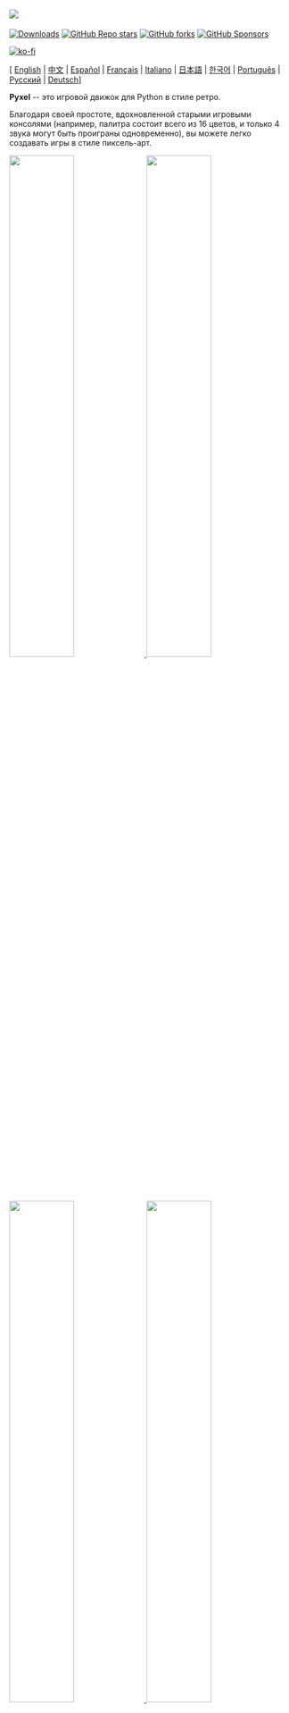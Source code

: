 # <img src="images/pyxel_logo_152x64.png">

[![Downloads](https://static.pepy.tech/personalized-badge/pyxel?period=total&units=international_system&left_color=grey&right_color=blue&left_text=PyPI%20downloads)](https://pypi.org/project/pyxel/)
[![GitHub Repo stars](https://img.shields.io/github/stars/kitao/pyxel?style=social)](https://github.com/kitao/pyxel)
[![GitHub forks](https://img.shields.io/github/forks/kitao/pyxel?style=social)](https://github.com/kitao/pyxel)
[![GitHub Sponsors](https://img.shields.io/github/sponsors/kitao?label=Sponsor%20me&logo=github%20sponsors&style=social)](https://github.com/sponsors/kitao)

[![ko-fi](https://ko-fi.com/img/githubbutton_sm.svg)](https://ko-fi.com/H2H27VDKD)

[ [English](../README.md) | [中文](README.cn.md) | [Español](README.es.md) | [Français](README.fr.md) | [Italiano](README.it.md) | [日本語](README.ja.md) | [한국어](README.ko.md) | [Português](README.pt.md) | [Русский](README.ru.md) | [Deutsch](README.de.md)]

**Pyxel** -- это игровой движок для Python в стиле ретро.

Благодаря своей простоте, вдохновленной старыми игровыми консолями (например, палитра состоит всего из 16 цветов, и только 4 звука могут быть проиграны одновременно), вы можете легко создавать игры в стиле пиксель-арт.

<a href="../pyxel/examples/01_hello_pyxel.py" target="_blank">
<img src="images/01_hello_pyxel.gif" width="48%">
</a>

<a href="../pyxel/examples/02_jump_game.py" target="_blank">
<img src="images/02_jump_game.gif" width="48%">
</a>

<a href="../pyxel/examples/03_draw_api.py" target="_blank">
<img src="images/03_draw_api.gif" width="48%">
</a>

<a href="../pyxel/examples/04_sound_api.py" target="_blank">
<img src="images/04_sound_api.gif" width="48%">
</a>

<a href="images/image_tilemap_editor.gif" target="_blank">
<img src="images/image_tilemap_editor.gif" width="48%">
</a>

<a href="images/sound_music_editor.gif" target="_blank">
<img src="images/sound_music_editor.gif" width="48%">
</a>

Спецификации Pyxel вдохновлены великолепными [PICO-8](https://www.lexaloffle.com/pico-8.php) and [TIC-80](https://tic.computer/).

Pyxel -- программа с открытым кодом и бесплатна для использовния. За дело!

## Характеристики

- Запускается на Windows, Mac и Linux
- Код пишется на Python
- 16-цветная палитра
- 3 набора изображений 256x256 пикселей
- 8 тайлмапов 256x256 пикселей
- 4 канала с 64 определяемыми пользователем звуками
- 8 музыкальных композиций
- Ввод с клавиатуры, мышки или игрового контроллера
- Редактор изображений и звука

### Цветовая Палитра

<img src="images/05_color_palette.png">

<img src="images/pyxel_palette.png">

## Как установить

Предоставляется два варианта Pyxel, в виде пакета и в виде автономной версии.

### Установка сборки в виде пакета

Версия Pyxel в виде пакета представляет собой модуль расширения для Python.

Рекомендуется знакомым с управлением пакетами Python с помощью команды `pip` и разрабатывающим полноценные приложения на Python.

**Windows**

После установки [Python3](https://www.python.org/) (версии 3.7 или выше) необходимо выполнить следующую команду:

```sh
pip install -U pyxel
```

**Mac**

После установки [Python3](https://www.python.org/) (версии 3.7 или выше) необходимо выполнить следующую команду:

```sh
pip3 install -U pyxel
```

**Linux**

После установки пакета SDL2 (`libsdl2-dev` для Ubuntu), [Python3](https://www.python.org/) (версии 3.7 или выше) и `python3-pip` выполните следующую команду:

```sh
sudo pip3 install -U pyxel
```

Если приведённыё выше способ установки не работает, вы можете собрать пакет Pyxel самостоятельно, установив `cmake` и `rust` и затем выполнив следующую последовательность команд:

```sh
git clone https://github.com/kitao/pyxel.git
cd pyxel
make clean all
sudo pip3 install .
```

### Установка автономной версии

Автономная версия Pyxel представляет собой самостоятельное приложение, не зависящее от Python.

Рекомендуется желающим сразу начать писать код, не отвлекаясь на установку и настройку Python, а также тем, кто непосредственно хочет запускать игры.

**Windows**

Необходимо скачать и запустить последнюю версию установщика для Windows (`pyxel-[version]-windows-setup.exe`) со [страницы загрузки](https://github.com/kitao/pyxel/releases).

**Mac**

После установки [Homebrew](https://brew.sh/) необходимо выполнить следующую последовательность команд:

```sh
brew tap kitao/pyxel
brew install pyxel
```

**Linux**

После установки пакета SDL2 (`libsdl2-dev` для Ubuntu) и установки [Homebrew](https://brew.sh/) необходимо выполнить следующую последовательность команд:

```sh
brew tap kitao/pyxel
brew install pyxel
```

Если приведённыё выше способ установки не работает, вы можете попробовать собрать пакет Pyxel самостоятельно.

### Попробуйте примеры

После установки Pyxel, примеры Pyxel будут скопированы в открытую директорию по выполнении этой команды:

```sh
pyxel copy_examples
```

Список примеров, которые будут скопированы:

- [01_hello_pyxel.py](../pyxel/examples/01_hello_pyxel.py) - Простейшее приложение
- [02_jump_game.py](../pyxel/examples/02_jump_game.py) - Игра прыжков с простейшими ресурсными файлами Pyxel
- [03_draw_api.py](../pyxel/examples/03_draw_api.py) - Демонстрация API для рисования
- [04_sound_api.py](../pyxel/examples/04_sound_api.py) - Демонстрация API для работы со звуком
- [05_color_palette.py](../pyxel/examples/05_color_palette.py) - Цветовая палитра
- [06_click_game.py](../pyxel/examples/06_click_game.py) - Игра с кликами мышкой
- [07_snake.py](../pyxel/examples/07_snake.py) - Змейка с BGM
- [08_triangle_api.py](../pyxel/examples/08_triangle_api.py) - Демонстрация API по рисованию треугольных полигонов
- [09_shooter.py](../pyxel/examples/09_shooter.py) - Игра жанра «убей всех» с переходом между экранами
- [10_platformer.py](../pyxel/examples/10_platformer.py) - Платформер с боковым скроллингом и картой
- [11_offscreen.py](../pyxel/examples/11_offscreen.py) - Внеэкранный рендеринг с помощью класса Image
- [30SecondsOfDaylight.pyxapp](images/30SecondsOfDaylight.gif) - 1-я победная игра Pyxel Jam от [Adam](https://twitter.com/helpcomputer0)
- [megaball.pyxapp](images/megaball.gif) - Аркадная игра с физикой мяча от [Adam](https://twitter.com/helpcomputer0)

Эти примеры могут быть запущены следующей командой:

```sh
cd pyxel_examples
pyxel run 01_hello_pyxel.py
pyxel play 30SecondsOfDaylight.pyxapp
```

## Как использовать Pyxel

### Создание Pyxel-приложения

После импортирования модуля Pyxel в ваш код на Python, сначала укажите размер окна с помощью команды `init`, затем запустите Pyxel-приложение с помощью функции `run`.

```python
import pyxel

pyxel.init(160, 120)

def update():
    if pyxel.btnp(pyxel.KEY_Q):
        pyxel.quit()

def draw():
    pyxel.cls(0)
    pyxel.rect(10, 10, 20, 20, 11)

pyxel.run(update, draw)
```

Агрументы функции `run` -- это функции `update` для обновления внутренней игровой логики каждый кадр и функции `draw` для отображения объектов на экране по мере необходимости.

В самом приложении рекомендуется свернуть код Pyxel в один класс (смотрите пример).

```python
import pyxel

class App:
    def __init__(self):
        pyxel.init(160, 120)
        self.x = 0
        pyxel.run(self.update, self.draw)

    def update(self):
        self.x = (self.x + 1) % pyxel.width

    def draw(self):
        pyxel.cls(0)
        pyxel.rect(self.x, 0, 8, 8, 9)

App()
```

Можно также писать простые програмки, используя функции `show` и `flip` для отображения простейшей графики и анимаций.

Функция `show` выводит изображение на экран и ждет нажатия клавиши `ESC`.

```python
import pyxel

pyxel.init(120, 120)
pyxel.cls(1)
pyxel.circb(60, 60, 40, 7)
pyxel.show()
```

Функция `flip` обновляет изображение на экране единожды.

```python
import pyxel

pyxel.init(120, 80)

while True:
    pyxel.cls(3)
    pyxel.rectb(pyxel.frame_count % 160 - 40, 20, 40, 40, 7)
    pyxel.flip()
```

### Запуск Pyxel-приложения

Созданый сценарий на Python может быть запущен путём выполнения следующей команды:

```sh
pyxel run ИМЯ_PYTHON_ФАЙЛА
```

При использовании Pyxel в виде пакета сценарий может быть выполнен как обычный код на Python:

```sh
cd pyxel_examples
python3 ИМЯ_PYTHON_ФАЙЛА
```

(Под Windows, набирайте `python` вместо `python3`)

### Особые клавиши

Следующие особые клавиши можно применять во время выполнения Pyxel-приложения:

- `Esc`<br>
Выйти из приложения
- `Alt(Option)+1`<br>
Выполнить снимок экрана и сохранить его на рабочий стол
- `Alt(Option)+2`<br>
Начать захват экрана игры
- `Alt(Option)+3`<br>
Сохранить видео, полученное захватом экрана на рабочий стол (до 10 секунд)
- `Alt(Option)+0`<br>
Включить/выключить мониториг производительности (fps, время на update, время на draw)
- `Alt(Option)+Enter`<br>
Войти/выйти из полноэкранного режима

### Как создать ресурсный файл

Встроенный Pyxel Editor может создавать изображения и звуки, используемые в Pyxel-приложении.

Он запускается следующей командой:

```sh
pyxel edit [имя_ресурсного_файла]
```

Если указанный ресурсный файл (.pyxres) существует, то он будет загружен. В противном случае будет создан файл с указанным именем.
Если имя файла пропущено, то используется стандартное имя `my_resource.pyxres`

После запуска Pyxel Editor, можно переключаться между различными файлами способом drag-and-drop. Если данное действие произвести, зажав клавишу ``Ctrl(Cmd)``, то будет загружен только редактируемый в этот момент тип ресурса (изображения/карта тайлов/звук/музыка). Это позволяет комбинировать несколько ресурсных файлов в один.

Созданный ресурсный файл может быть загружен в программу с помощью функции `load`.

Редактор Pyxel Editor оснащем следующими режимами редактирования.

**Редактор изображений:**

Режим редактирования наборов изображений.

<img src="images/image_editor.gif">

Изображение (png/gif/jpeg) может быть загружено в выбранный набор путем перетаскивания png файла на экран редактора изображений.

**Редактор тайлмапов:**

Режим редактирования тайлмапов, в котором изоражения расположены в плиточном порядке.

<img src="images/tilemap_editor.gif">

**Редактор звука:**

Режим для редактирования звуковых файлов.

<img src="images/sound_editor.gif">

**Редактор музыки:**

Режим для редактирования музыки, в которой звуки расставлены в порядке проигрывания.

<img src="images/music_editor.gif">

### Другие методы создания ресурсов

Изображения и карты тайлов Pyxel могут также быть созданы следующим образом:

- Создайте изображение из списка строк с помощью функций `Image.set` или `Tilemap.set`.
- Загрузите png файла, выполненный в палитре Pyxel, с помощью функции `Image.load`.

Звуки Pyxel могут также быть созданы следующим образом:

- Создайте звук из строк с помощью функций `Sound.set` или `Music.set`.

Обратитесь к руководству по API (ниже) для получения более подробной информации об использовании этих функций.

### Как распространять приложение

Pyxel предлагает формат распространения приложений (файл Pyxel-приложения), работающий на всех поддерживаемых платформах.

Создать файл Pyxel-приложения (.pyxapp) можно с помощью следующей команды:

```sh
pyxel package корневой_каталог_приложения имя_файл_запускающего_скрипта
```

Если приложение должно включать в себя дополнительные ресурсы или модули, поместите их в каталог приложения.

Созданный файл приложения может быть запущен следующей командой:

```sh
pyxel play ФАЙЛ_PYXEL_ПРИЛОЖЕНИЯ
```

## Руководство по API

### Система

- `width`, `height`<br>
Ширина и высота окна

- `frame_count`<br>
Количество отрисованных кадров

- `init(width, height, [title], [fps], [quit_key], [capture_scale], [capture_sec])`<br>
Инициализирует Pyxel-приложение с указанными размерами экрана (`width`, `height`). Дополнительно могут быть заданы: заголовок окна с помощью параметра `title`, количество кадров в секунду с помощью параметра `fps`, клавиша для выхода из приложения — `quit_key`, коэффициент масштабирования при захвате экрана — `capture_scale` и максимальное время записи при захвате экрана с помощью `capture_sec`.<br>
Пример: `pyxel.init(160, 120, title="My Pyxel App", fps=60, quit_key=pyxel.KEY_NONE, capture_scale=3, capture_sec=0)`

- `run(update, draw)`<br>
Запустить Pyxel-приложение, использующее функцию `update` для обновления внутренней логики и `draw` для рисования.

- `show()`<br>
Отрисовать кадр и ждать выхода из приложения по нажатию клавиши `Esc` (не для использования в настоящих приложениях).

- `flip()`<br>
Принудительно отрисовать кадр (не для использования в настоящих приложениях).

- `quit()`<br>
Завершить работу Pyxel-приложения.

### Ресурсы

- `load(filename, [image], [tilemap], [sound], [music])`<br>
Загрузить ресурсный файл (.pyxres). Если False указано для типа ресурса (``image/tilemap/sound/music``), соответствующий ресурс не будет загружен.

### Ввод

- `mouse_x`, `mouse_y`<br>
Получить положение курсора мышки

- `mouse_wheel`<br>
Получить значение колесика мышки

- `btn(клавиша)`<br>
Получить `Ture`, если `клавиша` нажата, в противном случае получить `False`. ([Список определений клавиш](../pyxel/__init__.pyi))

- `btnp(клавиша, [hold], [period])`<br>
Получить `True`, если `клавиша` нажата в данный кадр, в противном случае получить `False`. В случае, если указаны параметры `hold` и `period`, `True` будет возвращено каждые `period` кадров, когда `key` уже зажата более `hold` кадров

- `btnr(клавиша)`<br>
Получить `True`, если `клавиша` была отпущена в данный кадр, в противном случае получить `False`

- `mouse(видна)`<br>
Установить видимость курсора: если `visible` равно `True`, сделать виндым, если `False`, то невидимым. Даже если курсор не отображается, его позицию всё равно можно получить соответствующими функциями.

### Графика

- `colors`<br>
Список цветов палитры. Цвет кодируется 24-битным целым числом. Используйте `colors.from_list` и `colors.to_list` для установки и получения списка Python.<br>
Пример: `org_colors = pyxel.colors.to_list(); pyxel.colors[15] = 0x112233; pyxel.colors.from_list(org_colors)`

- `image(img, [system])`<br>
Оперировать набором изображений `img` (0-2) (смотрите класс Image).<br>
Пример: `pyxel.image(0).load(0, 0, "title.png")`

- `tilemap(tm)`<br>
Оперировать тайлмапом `tm`(0-7) (смотрите класс Tilemap)

- `clip(x, y, w, h)`<br>
Установить площадь рисования экрана с (`x`, `y`) до ширины `w` и высоты `h`. Сбросить площадь рисования до полного экрана можно с помощью `clip()`

- `camera(x, y)`<br>
Изменить координаты левого верхнего угла экрана на (`x`, `y`). Координаты левого верхнего угла экрана могут быть сброшены в (`0`, `0`) вызовом `camera()`.

- `pal(col1, col2)`<br>
Поменять цвет `col1` с цветом `col2` во время рисования. Восстановить изначальную палитру можно с помощью `pal()`

- `cls(col)`<br>
Заполнить (очистить) экран цветом `col`

- `pget(x, y)`<br>
Получить цвет пикселя по координатам (`x`, `y`)

- `pset(x, y, col)`<br>
Нарисовать пиксель цвета `col` по координатам (`x`, `y`)

- `line(x1, y1, x2, y2, col)`<br>
Нарисовать отрезок цвета `col` из (`x1`, `y1`) в (`x2`, `y2`)

- `rect(x, y, w, h, col)`<br>
Нарисовать прямоугольник ширины, высоты `w` и цвета `h` по координатам (`x`, `y`)

- `rectb(x, y, w, h, col)`<br>
Нарисовать контур прямоугольника ширины, высоты `w` и цвета `h` по координатам (`x`, `y`)

- `circ(x, y, r, col)`<br>
Нарисовать круг радиуса `r` и цвета `col` центром в (`x`, `y`)

- `circb(x, y, r, col)`<br>
Нарисовать окружность радиуса `r` и цвета `col` центром в (`x`, `y`)

- `elp(x, y, w, h, col)`<br>
Нарисуйте эллипс шириной `w`, высотой `h` и цветом `col` из (`x`, `y`).

- `elpb(x, y, w, h, col)`<br>
Нарисуйте контур эллипса шириной `w`, высотой `h` и цветом `col` из (`x`, `y`).

- `tri(x1, y1, x2, y2, x3, y3, col)`<br>
Нарисовать треугольник с вершинами в координатах (`x1`, `y1`), (`x2`, `y2`), (`x3`, `y3`) и цвета `col`

- `trib(x1, y1, x2, y2, x3, y3, col)`<br>
Нарисовать контур треугольника с вершинами в координатах (`x1`, `y1`), (`x2`, `y2`), (`x3`, `y3`) и цвета `col`

- `fill(x, y, col)`<br>
Нарисуйте эллипс шириной `w`, высотой `h` и цветом `col` из (`x`, `y`).

- `blt(x, y, img, u, v, w, h, [colkey])`<br>
Скопировать область размеров (`w`, `h`), по координатам (`u`, `v`) набора изображений `img`(0-2) по координатам (`x`, `y`) на экране. Если для `w` и/или `h` установлено отрицательное значение, изображение будет развернуто горизонтально и/или вертикально. Если указан параметр `colkey`, соответствующий цвет будет считаться цветом фона (прозрачным цветом)

<img src="images/blt_figure.png">

- `bltm(x, y, tm, u, v, w, h, [colkey])`<br>
Нарисовать из тайлмапа `tm` (0-7) по координатам (`x`, `y`) тайл размером (`w`, `h`), находящийся по координатам (`u`, `v`). Если переданы отрицательные значения `w` и/или `h`, то изображение будет отражено по горизонтали и/или вертикали. Если указан параметр `colkey`, соответствующий цвет будет считаться цветом фона (прозрачным цветом). Размер тайла равен 8x8 точек и хранится в карте тайлов в виде кортежа `(tile_x, tile_y)`.

<img src="images/bltm_figure.png">

- `text(x, y, s, col)`<br>
Нарисовать строку текста `s` цвета `col` по координате (`x`, `y`)

### Аудио

- `sound(snd)`<br>
Оперировать звуком `snd`(0-63).<br>
Пример: `pyxel.sound(0).speed = 60`

- `music(msc)`<br>
Оперировать музыкой `msc`(0-7) (смотрите класс Music)

- `play_pos(ch)`<br>
Получить позицию канала `ch` (0-3) в виде кортежа `(номер звука, номер ноты)`. Возвращает `None` если проигрывание выключено.

- `play(ch, snd, [tick], [loop])`<br>
Проиграть звук `snd` (0-63) на канале `ch` (0-3). Если `snd` — список, он будет проигран по порядку. Позиция начала воспроизведения может быть указана с помощью `tick` (1 tick = 1/120 секунды). Если в в качестве значения `loop` передано `True`, проигрывание будет зациклено.

- `playm(msc, [tick], [loop])`<br>
Проиграть трек `msc` (0-7). Позиция начала воспроизведения может быть указана с помощью `tick` (1 tick = 1/120 секунды). Если в в качестве значения `loop` передано `True`, проигрывание будет зациклено.

- `stop([ch])`<br>
Остановить воспроизведение на канале `ch` (0-3). `stop()` останавливает воспроизведение на всех каналах.

### Класс Image

- `width`, `height`<br>
Ширина и высота изображения

- `data`<br>
Данные изображения (матрица 256x256)

- `get(x, y)`<br>
Получить данные изображения в точке (`x`, `y`)

- `set(x, y, data)`<br>
Установить данные изображения в точке (`x`, `y`) списком строк.<br>
Пример: `pyxel.image(0).set(10, 10, ["0123", "4567", "89ab", "cdef"])`

- `load(x, y, filename)`<br>
Загрузить файл изображения (png/gif/jpeg) в координаты (`x`, `y`).

### Класс Tilemap

- `width`, `height`<br>
Ширина и высота тайлмапа

- `refimg`<br>
Банк изображений (0-2), на который ссылается карта тайлов

- `set(x, y, data)`<br>
Установить данные карты тайлов в точке (`x`, `y`) списком строк.<br>
Пример: `pyxel.tilemap(0).set(0, 0, ["000102", "202122", "a0a1a2", "b0b1b2"])`

- `pget(x, y)`<br>
Получить тайл в координатах (`x`, `y`). Возвращаемое значение представляет собой кортеж `(tile_x, tile_y)`.

- `pset(x, y, tile)`<br>
Задать тайл в координатах (`x`, `y`). Тайл передаётся в виде кортежа `(tile_x, tile_y)`.

### Класс Sound

- `notes`<br>
Список нот (0-127). Чем больше значение, тем выше нота. Значение 33 соответствует ноте «ля» второй октавы 'A2' (440Hz). Пауза задаётся значением -1.

- `tones`<br>
Список тонов (0:Треугольник / 1:Квадрат / 2:Пульс / 3:Шум)

- `volumes`<br>
Список громкости(0-7)

- `effects`<br>
Список эффектов (0:Нет / 1:Слайд / 2:Вибрато / 3:Затихание)

- `speed`<br>
Длительность воспроизведения. 1 — самая быстрая, чем выше значение, тем ниже скорость воспроизведения. При значении, равном 120 длительность воспроизведения одной ноты составляет 1 секунду.

- `set(notes, tones, volumes, effects, speed)`<br>
Установить ноты, тоны, громкость и эффекты с помощью строк. Если длины строк для тона, громкости и эффектов короче строки для нот, они зацикливаются.

- `set_notes(notes)`<br>
Установить ноты с помощью строки, составленной по форме 'CDEFGAB'+'#-'+'0123' или 'R'. Регистр и пробелы игнорируются.<br>
Пример: `pyxel.sound(0).set_note("G2B-2D3R RF3F3F3")`

- `set_tones(tones)`<br>
Установить тоны строкой, составленной из 'TSPN'. Регистр и пробелы игнорируются.<br>
Пример: `pyxel.sound(0).set_tone("TTSS PPPN")`

- `set_volumes(volumes)`<br>
Установить громкость с помощью строки, составленной из '01234567'. Регистр и пробелы игнорируются.<br>
Пример: `pyxel.sound(0).set_volume("7777 7531")`

- `set_effects(effects)`<br>
Установить эффекты с помощью строки, составленной из 'NSVF'. Регистр и пробелы игнорируются.<br>
Пример: `pyxel.sound(0).set_effect("NFNF NVVS")`

### Класс Music

- `sequences`<br>
Двумерный список описаний звуков (0-63) по каналам

- `set(seq0, seq1, seq2, seq3)`<br>
Установить список звуков (0-63) для всех каналов. Пустой список означает, что канал не используется для проигрывания.<br>
Пример: `pyxel.music(0).set([0, 1], [2, 3], [4], [])`

### Расширенный APIs

Pyxel имеет «расширенные API», не упомянутые в этом документе, так как они «могут смутить пользователя» или «требуют специальных знаний для использования».

Если вы уверены в своих силах, используйте [это](../pyxel/__init__.pyi) в качестве подсказки!

## Как сделать вклад в развитие проекта?

### Сообщение о проблемах

Используйте [трекер проблем](https://github.com/kitao/pyxel/issues) для отправки отчётов о проблемах или предложений по улучшению/добавлению новых возможностей. Перед созданием новой задачи, убедитесь что схожие открытые задачи отсутствуют.

### Ручное тестирование

Ручное тестирование кода и написание отчетов о проблемах, предложений по улучшению в [трекере проблем](https://github.com/kitao/pyxel/issues) приветствуется!

### Опубликование запроса на слияние

Патчи/фиксы принимаются в форме запросов на слияние (pull-запрос, PR). Убедитесь, что проблема, к которой относится запрос на слияние изменений, открыта в трекере проблем.

Опубликованный pull-запрос считается опубликованным под лицензией [MIT License](../LICENSE).

## Прочая информация

- [Q&A](https://github.com/kitao/pyxel/wiki/Pyxel-Q&A)
- [User Examples](https://github.com/kitao/pyxel/wiki/Pyxel-User-Examples)
- [Discord Server (English)](https://discord.gg/FC7kUZJ)
- [Discord Server (Japanese - 日本語版)](https://discord.gg/qHA5BCS)

## Лицензия

Pyxel разпространяется по лицензией [MIT License](../LICENSE). Он может быть использован в проприетарном программном обеспечении при условии того, что все копии этого программного обеспечения или значительные его части содержат копию MIT License terms and the copyright notice.

## Набор Спонсоров

Pyxel ищет спонсоров на GitHub Sponsors. Рассмотрите возможность спонсирования Pyxel для продолжения обслуживания и добавления функций. Спонсоры могут проконсультироваться о Pyxel в качестве преимущества. Подробнее см. [Здесь](https://github.com/sponsors/kitao).
